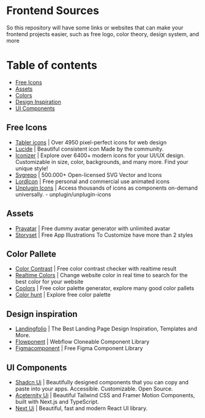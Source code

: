 # Frontend Sources

So this repository will have some links or websites that can make your frontend projects easier, such as free logo, color theory, design system, and more

# Table of contents
  * [Free Icons](#free-icons)
  * [Assets](#assets)
  * [Colors](#color-pallete)
  * [Design Inspiration](#design-inspiration)
  * [UI Components](#ui-components)

## Free Icons
  * [Tabler icons](https://tabler.io/icons) | Over 4950 pixel-perfect icons for web design
  * [Lucide](https://lucide.dev) | Beautiful consistent icon Made by the community.
  * [Iconizer](https://www.iconizer.io) | Explore over 6400+ modern icons for your UI/UX design. Customizable in size, color, backgrounds, and many more. Find your unique style!
  * [Svgrepo](https://www.svgrepo.com) | 500.000+ Open-licensed SVG Vector and Icons
  * [LordIcon](https://lordicon.com) | Free personal and commercial use animated icons
  * [Unplugin Icons](https://github.com/unplugin/unplugin-icons) | Access thousands of icons as components on-demand universally. - unplugin/unplugin-icons

## Assets
  * [Pravatar](https://pravatar.cc) | Free dummy avatar generator with unlimited avatar
  * [Storyset](https://storyset.com/app) | Free App Illustrations To Customize have more than 2 styles

## Color Pallete
 * [Color Contrast](https://colourcontrast.cc/) | Free color contrast checker with realtime result
 * [Realtime Colors](https://www.realtimecolors.com) | Change website color in real time to search for the best color for your website
 * [Coolors](https://coolors.co) | Free color palette generator, explore many good color pallets
 * [Color hunt](https://colorhunt.co) | Explore free color palette

## Design inspiration
 * [Landingfolio](https://www.landingfolio.com) | The Best Landing Page Design Inspiration, Templates and More.
 * [Flowponent](https://www.flowponent.com) | Webflow Cloneable Component Library
 * [Figmacomponent](https://www.figcomponents.com) | Free Figma Component Library

## UI Components
 * [Shadcn Ui](https://ui.shadcn.com) | Beautifully designed components that you can copy and paste into your apps. Accessible. Customizable. Open Source.
 * [Aceternity Ui](https://ui.aceternity.com/) | Beautiful Tailwind CSS and Framer Motion Components, built with Next.js and TypeScript.
 * [Next Ui](https://nextui.org) | Beautiful, fast and modern React UI library.

